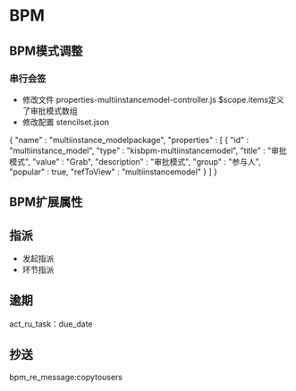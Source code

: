 # BPM
## BPM模式调整
### 串行会签
- 修改文件
properties-multiinstancemodel-controller.js 
$scope.items定义了审批模式数组
- 修改配置
stencilset.json

{
    "name" : "multiinstance_modelpackage",
    "properties" : [ {
      "id" : "multiinstance_model",
      "type" : "kisbpm-multiinstancemodel",
      "title" : "审批模式",
      "value" : "Grab",
      "description" : "审批模式",
      "group" : "参与人",
      "popular" : true,
      "refToView" : "multiinstancemodel"
    } ]
  }


## BPM扩展属性
## 指派
* 发起指派
* 环节指派
## 逾期
act_ru_task：due_date
## 抄送
bpm_re_message:copytousers

